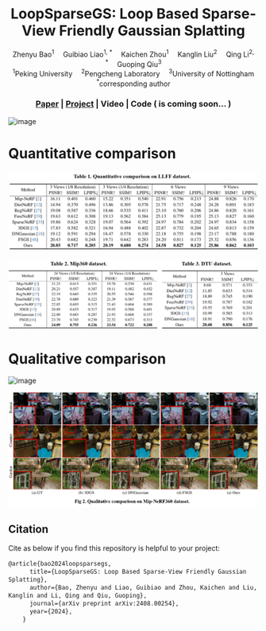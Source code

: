 <div align="center">

<h1>LoopSparseGS: Loop Based Sparse-View Friendly Gaussian Splatting </h1>

<div>
    Zhenyu Bao<sup>1</sup>&emsp;
    Guibiao Liao<sup>1, *</sup>&emsp;
    Kaichen Zhou<sup>1</sup>&emsp;
    Kanglin Liu<sup>2</sup>&emsp;
    Qing Li<sup>2, *</sup>&emsp;
    Guoping Qiu<sup>3</sup>
</div>

<div>
    <sup>1</sup>Peking University&emsp;
    <sup>2</sup>Pengcheng Laboratory&emsp;
    <sup>3</sup>University of Nottingham
</div>

<div>
    <sup>*</sup>corresponding author
</div>

### [Paper](https://arxiv.org/abs/2408.00254) | [Project](https://zhenybao.github.io/LoopSparseGS) | Video | Code ( is coming soon... )

</div>

![image](assets/comparison.gif)



# Quantitative comparison

![image](assets/metrix1.png)



![image](assets/metrix2.png)



# Qualitative comparison

![image](assets/visual1.png)



![image](assets/visual2.png)



## Citation

Cite as below if you find this repository is helpful to your project:
```
@article{bao2024loopsparsegs,
      title={LoopSparseGS: Loop Based Sparse-View Friendly Gaussian Splatting},
      author={Bao, Zhenyu and Liao, Guibiao and Zhou, Kaichen and Liu, Kanglin and Li, Qing and Qiu, Guoping},
      journal={arXiv preprint arXiv:2408.00254},
      year={2024},
    }
```